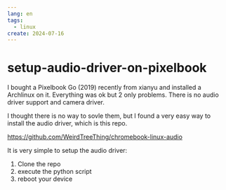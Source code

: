 ```yaml
---
lang: en
tags:
  - linux
create: 2024-07-16
---
```


# setup-audio-driver-on-pixelbook

I bought a Pixelbook Go (2019) recently from xianyu and installed a Archlinux on it. Everything was ok but 2 only problems. There is no audio driver support and camera driver.

I thought there is no way to sovle them, but I found a very easy way to install the audio driver, which is this repo.

https://github.com/WeirdTreeThing/chromebook-linux-audio

It is very simple to setup the audio driver:

1. Clone the repo
2. execute the python script
3. reboot your device

